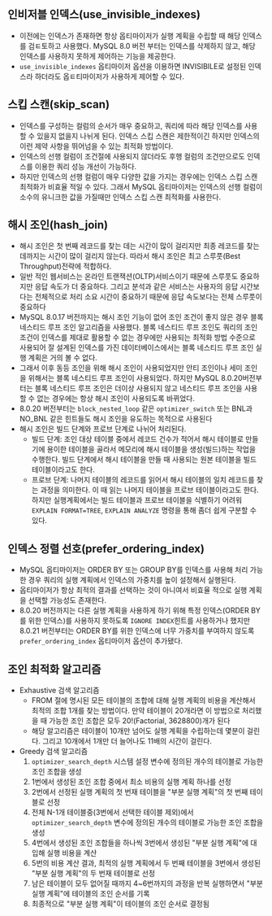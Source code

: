 ## 인비저블 인덱스(use_invisible_indexes)
- 이전에는 인덱스가 존재하면 항상 옵티마이저가 실행 계획을 수립할 때 해당 인덱스를 검ㅌ토하고 사용했다. MySQL 8.0 버전 부터는 인덱스를 삭제하지 않고, 해당 인덱스를 사용하지 못하게 제어하는 기능을 제공한다.
- `use_invisible_indexes` 옵티마이저 옵션을 이용하면 INVISIBILE로 설정된 인덱스라 하더라도 옵ㅌ티마이저가 사용하게 제어할 수 있다.

## 스킵 스캔(skip_scan)
- 인덱스를 구성하는 컬럼의 순서가 매우 중요하고, 쿼리에 따라 해당 인덱스를 사용할 수 있을지 없을지 나뉘게 된다. 인덱스 스킵 스캔은 제한적이긴 하지만 인덱스의 이런 제약 사항을 뛰어넘을 수 있는 최적화 방법이다.
- 인덱스의 선행 컬럼이 조건절에 사용되지 않더라도 후행 컬럼의 조건만으로도 인덱스를 이용한 쿼리 성능 개선이 가능하다.
- 하지만 인덱스의 선행 컬럼이 매우 다양한 값을 가지는 경우에는 인덱스 스킵 스캔 최적화가 비효율 적일 수 있다. 그래서 MySQL 옵티마이저는 인덱스의 선행 컬럼이 소수의 유니크한 값을 가질때만 인덱스 스킵 스캔 최적화를 사용한다.

## 해시 조인(hash_join)
- 해시 조인은 첫 번째 레코드를 찾는 데는 시간이 많이 걸리지만 최종 레코드를 찾는 데까지는 시간이 많이 걸리지 않는다. 따라서 해시 조인은 최고 스루풋(Best Throughput)전략에 적합하다.
- 일반 적인 웹서비스는 온라인 트랜잭션(OLTP)서비스이기 때문에 스루풋도 중요하지만 응답 속도가 더 중요하다. 그리고 분석과 같은 서비스는 사용자의 응답 시간보다는 전체적으로 처리 소요 시간이 중요하기 때문에 응답 속도보다는 전체 스루풋이 중요하다
- MySQL 8.0.17 버전까지는 해시 조인 기능이 없어 조인 조건이 좋지 않은 경우 블록 네스티드 루프 조인 알고리즘을 사용했다. 블록 네스티드 루프 조인도 쿼리의 조인 조건이 인덱스를 제대로 활용할 수 없는 경우에만 사용되는 최적화 방법 수준으로 사용되어 잘 설계된 인덱스를 가진 데이터베이스에서는 블록 네스티드 루프 조인 실행 계획은 거의 볼 수 없다.
- 그래서 이후 동등 조인을 위해 해시 조인이 사용되었지만 안티 조인이나 세미 조인을 위해서는 블록 네스티드 루프 조인이 사용되었다. 하지만 MySQL 8.0.20버전부터는 블록 네스티드 루프 조인은 더이상 사용되지 않고 네스티드 루프 조인을 사용할 수 없는 경우에는 항상 해시 조인이 사용되도록 바뀌었다.
- 8.0.20 버전부터는 `block_nested_loop` 같은 `optimizer_switch` 또는 BNL과 NO_BNL 같은 힌트들도 해시 조인을 유도하는 목적으로 사용된다
- 해시 조인은 빌드 단계와 프로브 단계로 나뉘어 처리된다.
  - 빌드 단계: 조인 대상 테이블 중에서 레코드 건수가 적어서 해시 테이블로 만들기에 용이한 테이블을 골라서 메모리에 해시 테이블을 생성(빌드)하는 작업을 수행한다. 빌드 단계에서 해시 테이블을 만들 때 사용되는 원본 테이블을 빌드 테이블이라고도 한다.
  - 프로브 단계: 나머지 테이블의 레코드를 읽어서 해시 테이블의 일치 레코드를 찾는 과정을 의미한다. 이 때 읽는 나머지 테이블을 프로브 테이블이라고도 한다.
  하지만 실행계획에서는 빌드 테이블과 프로브 테이블을 식별하기 어려워 `EXPLAIN FORMAT=TREE`, `EXPLAIN ANALYZE` 명령을 통해 좀더 쉽게 구분할 수 있다.


## 인덱스 정렬 선호(prefer_ordering_index)
- MySQL 옵티마이저는 ORDER BY 또는 GROUP BY를 인덱스를 사용해 처리 가능한 경우 쿼리의 실행 계획에서 인덱스의 가중치를 높이 설정해서 실행된다.
- 옵티마이저가 항상 최적의 결과를 선택하는 것이 아니여서 비효율 적으로 실행 계획을 선택할 가능성도 존재한다.
- 8.0.20 버전까지는 다른 실행 계획을 사용하게 하기 위해 특정 인덱스(ORDER BY를 위한 인덱스)를 사용하지 못하도록 `IGNORE INDEX`힌트를 사용하거나 했지만 8.0.21 버전부터는 ORDER BY를 위한 인덱스에 너무 가중치를 부여하지 않도록 `prefer_ordering_index` 옵티마이저 옵션이 추가됐다.

## 조인 최적화 알고리즘
- Exhaustive 검색 알고리즘
  - FROM 절에 명시된 모든 테이블의 조합에 대해 실행 계획의 비용을 계산해서 최적의 조합 1개를 찾는 방법이다. 만약 테이블이 20개라면 이 방법으로 처리했을 때 가능한 조인 조합은 모두 20!(Factorial, 3628800)개가 된다
  - 해당 알고리즘은 테이블이 10개만 넘어도 실행 계획을 수립하는데 몇분이 걸린다. 그리고 10개에서 1개만 더 늘어나도 11배의 시간이 걸린다.
- Greedy 검색 알고리즘
  1. `optimizer_search_depth` 시스템 설정 변수에 정의된 개수의 테이블로 가능한 조인 조합을 생성
  2. 1번에서 생성된 조인 조합 중에서 최소 비용의 실행 계획 하나를 선정
  3. 2번에서 선정된 실행 계획의 첫 번재 테이블을 "부분 실행 계획"의 첫 번째 테이블로 선정
  4. 전체 N-1개 테이블중(3번에서 선택한 테이블 제외)에서 `optimizer_search_depth` 변수에 정의된 개수의 테이블로 가능한 조인 조합을 생성
  5. 4번에서 생성된 조인 조합들을 하나씩 3번에서 생성된 "부분 실행 계획"에 대입해 실행 비용을 계산
  6. 5번의 비용 계산 결과, 최적의 실행 계획에서 두 번째 테이블을 3번에서 생성된 "부분 실행 계획"의 두 번재 테이블로 선정
  7. 남은 테이블이 모두 없어질 때까지 4~6번까지의 과정을 반복 실행하면서 "부분 실행 계획"에 테이블의 조인 순서를 기록
  8. 최종적으로 "부분 실행 계획"이 테이블의 조인 순서로 결정됨